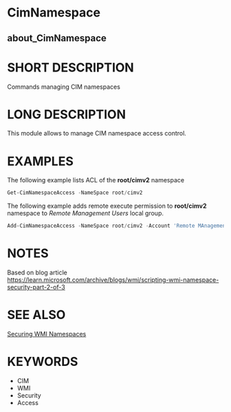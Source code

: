 ﻿# CimNamespace

## about_CimNamespace

# SHORT DESCRIPTION

Commands managing CIM namespaces

# LONG DESCRIPTION

This module allows to manage CIM namespace access control.

# EXAMPLES

The following example lists ACL of the **root/cimv2** namespace

```powershell
Get-CimNamespaceAccess -NameSpace root/cimv2
```

The following example adds remote execute permission to **root/cimv2** namespace
to _Remote Management Users_ local group.

```powershell
Add-CimNamespaceAccess -NameSpace root/cimv2 -Account 'Remote MAnagement Users' -Permission RemoteAccess
```

# NOTES

Based on blog article
https://learn.microsoft.com/archive/blogs/wmi/scripting-wmi-namespace-security-part-2-of-3

# SEE ALSO

[Securing WMI Namespaces](https://learn.microsoft.com/windows/win32/wmisdk/securing-wmi-namespaces)

# KEYWORDS

- CIM
- WMI
- Security
- Access
